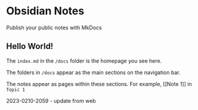 # Obsidian Notes

Publish your public notes with MkDocs

## Hello World!  

The `index.md` in the `/docs` folder is the homepage you see here.

The folders in `/docs` appear as the main sections on the navigation bar.

The notes appear as pages within these sections. For example, [[Note 1]] in `Topic 1`

2023-0210-2059 - update from web
